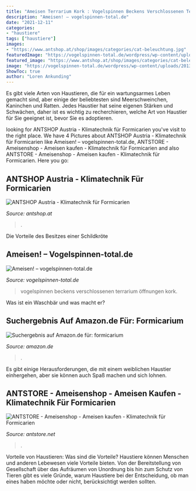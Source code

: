 ```yaml
---
title: "Ameisen Terrarium Kork : Vogelspinnen Beckens Verschlossenen Terrarium öffnungen Kork"
description: "Ameisen! – vogelspinnen-total.de"
date: "2021-12-11"
categories:
- "haustiere"
tags: ["haustiere"]
images:
- "https://www.antshop.at/shop/images/categories/cat-beleuchtung.jpg"
featuredImage: "https://vogelspinnen-total.de/wordpress/wp-content/uploads/2013/06/IMAG1353-300x179.jpg"
featured_image: "https://www.antshop.at/shop/images/categories/cat-beleuchtung.jpg"
image: "https://vogelspinnen-total.de/wordpress/wp-content/uploads/2013/06/IMAG1353-300x179.jpg"
ShowToc: true
author: "Loren Ankunding"
---
```



Es gibt viele Arten von Haustieren, die für ein wartungsarmes Leben gemacht sind, aber einige der beliebtesten sind Meerschweinchen, Kaninchen und Ratten. Jedes Haustier hat seine eigenen Stärken und Schwächen, daher ist es wichtig zu recherchieren, welche Art von Haustier für Sie geeignet ist, bevor Sie es adoptieren.

	

		
looking for ANTSHOP Austria - Klimatechnik für Formicarien you've visit to the right place. We have 4 Pictures about ANTSHOP Austria - Klimatechnik für Formicarien like Ameisen! – vogelspinnen-total.de, ANTSTORE - Ameisenshop - Ameisen kaufen - Klimatechnik für Formicarien and also ANTSTORE - Ameisenshop - Ameisen kaufen - Klimatechnik für Formicarien. Here you go:
		
    
## ANTSHOP Austria - Klimatechnik Für Formicarien

<img loading=lazy src="https://www.antshop.at/shop/images/categories/cat-beleuchtung.jpg" onerror="this.onerror=null;this.src='https://tse1.mm.bing.net/th?id=OIP.i2VJyLbWj12ilOpXajfjvwAAAA&amp;pid=15.1';" alt="ANTSHOP Austria - Klimatechnik für Formicarien">

_Source: antshop.at_

>. 

	

Die Vorteile des Besitzes einer Schildkröte

    
## Ameisen! – Vogelspinnen-total.de

<img loading=lazy src="https://vogelspinnen-total.de/wordpress/wp-content/uploads/2013/06/IMAG1353-300x179.jpg" onerror="this.onerror=null;this.src='https://tse1.mm.bing.net/th?id=OIP.P8JIpeLwXns0So-1RLn3xAAAAA&amp;pid=15.1';" alt="Ameisen! – vogelspinnen-total.de">

_Source: vogelspinnen-total.de_

>vogelspinnen beckens verschlossenen terrarium öffnungen kork. 

	

Was ist ein Waschbär und was macht er?

    
## Suchergebnis Auf Amazon.de Für: Formicarium

<img loading=lazy src="https://m.media-amazon.com/images/I/5127yr9NkwL._AC_UL320_.jpg" onerror="this.onerror=null;this.src='https://tse4.mm.bing.net/th?id=OIP.vrmICbHYMXInL511s-VuUAAAAA&amp;pid=15.1';" alt="Suchergebnis auf Amazon.de für: formicarium">

_Source: amazon.de_

>. 

	

Es gibt einige Herausforderungen, die mit einem weiblichen Haustier einhergehen, aber sie können auch Spaß machen und sich lohnen.

    
## ANTSTORE - Ameisenshop - Ameisen Kaufen - Klimatechnik Für Formicarien

<img loading=lazy src="https://www.antstore.net/shop/images/categories/cat-heizung.jpg" onerror="this.onerror=null;this.src='https://tse4.mm.bing.net/th?id=OIP.IbPeodC56GriYVI5Vuq0aAAAAA&amp;pid=15.1';" alt="ANTSTORE - Ameisenshop - Ameisen kaufen - Klimatechnik für Formicarien">

_Source: antstore.net_

>. 

	

Vorteile von Haustieren: Was sind die Vorteile?
Haustiere können Menschen und anderen Lebewesen viele Vorteile bieten. Von der Bereitstellung von Gesellschaft über das Aufräumen von Unordnung bis hin zum Schutz von Tieren gibt es viele Gründe, warum Haustiere bei der Entscheidung, ob man eines haben möchte oder nicht, berücksichtigt werden sollten.

